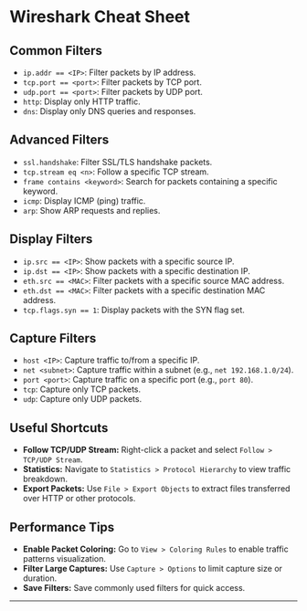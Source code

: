 # Wireshark Cheat Sheet

## Common Filters
- `ip.addr == <IP>`: Filter packets by IP address.
- `tcp.port == <port>`: Filter packets by TCP port.
- `udp.port == <port>`: Filter packets by UDP port.
- `http`: Display only HTTP traffic.
- `dns`: Display only DNS queries and responses.

## Advanced Filters
- `ssl.handshake`: Filter SSL/TLS handshake packets.
- `tcp.stream eq <n>`: Follow a specific TCP stream.
- `frame contains <keyword>`: Search for packets containing a specific keyword.
- `icmp`: Display ICMP (ping) traffic.
- `arp`: Show ARP requests and replies.

## Display Filters
- `ip.src == <IP>`: Show packets with a specific source IP.
- `ip.dst == <IP>`: Show packets with a specific destination IP.
- `eth.src == <MAC>`: Filter packets with a specific source MAC address.
- `eth.dst == <MAC>`: Filter packets with a specific destination MAC address.
- `tcp.flags.syn == 1`: Display packets with the SYN flag set.

## Capture Filters
- `host <IP>`: Capture traffic to/from a specific IP.
- `net <subnet>`: Capture traffic within a subnet (e.g., `net 192.168.1.0/24`).
- `port <port>`: Capture traffic on a specific port (e.g., `port 80`).
- `tcp`: Capture only TCP packets.
- `udp`: Capture only UDP packets.

## Useful Shortcuts
- **Follow TCP/UDP Stream:** Right-click a packet and select `Follow > TCP/UDP Stream`.
- **Statistics:** Navigate to `Statistics > Protocol Hierarchy` to view traffic breakdown.
- **Export Packets:** Use `File > Export Objects` to extract files transferred over HTTP or other protocols.

## Performance Tips
- **Enable Packet Coloring:** Go to `View > Coloring Rules` to enable traffic patterns visualization.
- **Filter Large Captures:** Use `Capture > Options` to limit capture size or duration.
- **Save Filters:** Save commonly used filters for quick access.

---
